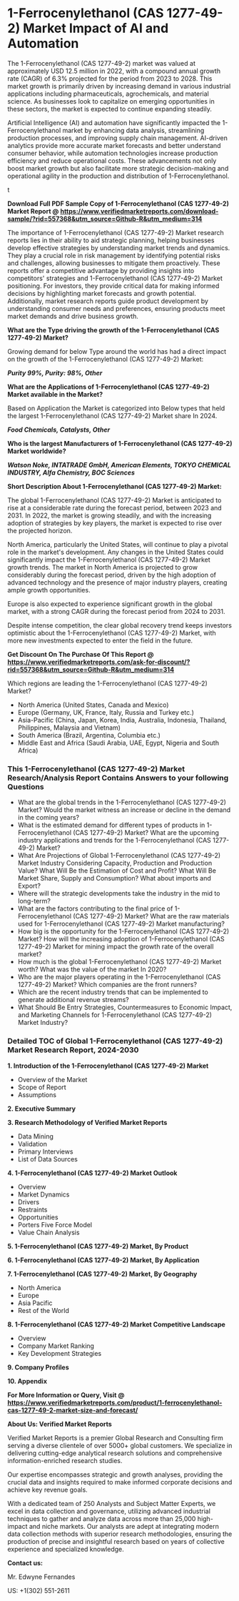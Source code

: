 <meta name="title" content="Global 1-Ferrocenylethanol (CAS 1277-49-2) Market Impact of AI and Automation"><meta name="description" content="The 1-Ferrocenylethanol (CAS 1277-49-2) market was valued at approximately USD 12.5 million in 2022, with a compound annual growth rate (CAGR) of 6.3% projected for th"><meta name="title" content="1-Ferrocenylethanol (CAS 1277-49-2) Market Size, Share, Scope, Trends, Growth, Opportunities, Analysis, Forecast"><h1>1-Ferrocenylethanol (CAS 1277-49-2) Market Impact of AI and Automation</h1><p>The 1-Ferrocenylethanol (CAS 1277-49-2) market was valued at approximately USD 12.5 million in 2022, with a compound annual growth rate (CAGR) of 6.3% projected for the period from 2023 to 2028. This market growth is primarily driven by increasing demand in various industrial applications including pharmaceuticals, agrochemicals, and material science. As businesses look to capitalize on emerging opportunities in these sectors, the market is expected to continue expanding steadily.</p><p>Artificial Intelligence (AI) and automation have significantly impacted the 1-Ferrocenylethanol market by enhancing data analysis, streamlining production processes, and improving supply chain management. AI-driven analytics provide more accurate market forecasts and better understand consumer behavior, while automation technologies increase production efficiency and reduce operational costs. These advancements not only boost market growth but also facilitate more strategic decision-making and operational agility in the production and distribution of 1-Ferrocenylethanol.</p>t</p><p id="" class=""><strong>Download Full PDF Sample Copy of 1-Ferrocenylethanol (CAS 1277-49-2) Market Report @ <a href="https://www.verifiedmarketreports.com/download-sample/?rid=557368&utm_source=Github-R&utm_medium=314" target="_blank">https://www.verifiedmarketreports.com/download-sample/?rid=557368&utm_source=Github-R&utm_medium=314</a></strong></p><p>The importance of&nbsp;1-Ferrocenylethanol (CAS 1277-49-2) Market research reports lies in their ability to aid strategic planning, helping businesses develop effective strategies by understanding market trends and dynamics. They play a crucial role in risk management by identifying potential risks and challenges, allowing businesses to mitigate them proactively. These reports offer a competitive advantage by providing insights into competitors' strategies and 1-Ferrocenylethanol (CAS 1277-49-2) Market positioning. For investors, they provide critical data for making informed decisions by highlighting market forecasts and growth potential. Additionally, market research reports guide product development by understanding consumer needs and preferences, ensuring products meet market demands and drive business growth.</p><p><strong>What are the&nbsp;Type driving the growth of the 1-Ferrocenylethanol (CAS 1277-49-2) Market?</strong></p><p id="" class="">Growing demand for below Type around the world has had a direct impact on the growth of the 1-Ferrocenylethanol (CAS 1277-49-2) Market:</p><em><strong>Purity 99%, Purity: 98%, Other</strong></em></p><strong>What are the&nbsp;Applications&nbsp;of 1-Ferrocenylethanol (CAS 1277-49-2) Market available in the Market?</strong></p><p id="" class="">Based on Application the Market is categorized into Below types that held the largest 1-Ferrocenylethanol (CAS 1277-49-2) Market share In 2024.</p><em><strong>Food Chemicals, Catalysts, Other</strong></em></p><strong>Who is the largest Manufacturers of 1-Ferrocenylethanol (CAS 1277-49-2) Market worldwide?</strong></p><p><em><strong>Watson Noke, INTATRADE GmbH, American Elements, TOKYO CHEMICAL INDUSTRY, Alfa Chemistry, BOC Sciences</strong></em></p><p id="" class=""><strong>Short Description About 1-Ferrocenylethanol (CAS 1277-49-2) Market:</strong></p><p>The global 1-Ferrocenylethanol (CAS 1277-49-2) Market is anticipated to rise at a considerable rate during the forecast period, between 2023 and 2031. In 2022, the market is growing steadily, and with the increasing adoption of strategies by key players, the market is expected to rise over the projected horizon.</p><p>North America, particularly the United States, will continue to play a pivotal role in the market's development. Any changes in the United States could significantly impact the 1-Ferrocenylethanol (CAS 1277-49-2) Market growth trends. The market in North America is projected to grow considerably during the forecast period, driven by the high adoption of advanced technology and the presence of major industry players, creating ample growth opportunities.</p><p>Europe is also expected to experience significant growth in the global market, with a strong CAGR during the forecast period from 2024 to 2031.</p><p>Despite intense competition, the clear global recovery trend keeps investors optimistic about the 1-Ferrocenylethanol (CAS 1277-49-2) Market, with more new investments expected to enter the field in the future.</p><p id="" class=""><strong>Get Discount On The Purchase Of This Report @ <a href="https://www.verifiedmarketreports.com/ask-for-discount/?rid=557368&utm_source=Github-R&utm_medium=314" target="_blank">https://www.verifiedmarketreports.com/ask-for-discount/?rid=557368&utm_source=Github-R&utm_medium=314</a></strong></p>Which regions are leading the 1-Ferrocenylethanol (CAS 1277-49-2) Market?</p><ul><li>North America (United States, Canada and Mexico)</li><li>Europe (Germany, UK, France, Italy, Russia and Turkey etc.)</li><li>Asia-Pacific (China, Japan, Korea, India, Australia, Indonesia, Thailand, Philippines, Malaysia and Vietnam)</li><li>South America (Brazil, Argentina, Columbia etc.)</li><li>Middle East and Africa (Saudi Arabia, UAE, Egypt, Nigeria and South Africa)</li></ul><h3 id="" class="">This 1-Ferrocenylethanol (CAS 1277-49-2) Market Research/Analysis Report Contains Answers to your following Questions</h3><ul><li>What are the global trends in the 1-Ferrocenylethanol (CAS 1277-49-2) Market? Would the market witness an increase or decline in the demand in the coming years?</li><li>What is the estimated demand for different types of products in 1-Ferrocenylethanol (CAS 1277-49-2) Market? What are the upcoming industry applications and trends for the 1-Ferrocenylethanol (CAS 1277-49-2) Market?</li><li>What Are Projections of Global 1-Ferrocenylethanol (CAS 1277-49-2) Market Industry Considering Capacity, Production and Production Value? What Will Be the Estimation of Cost and Profit? What Will Be Market Share, Supply and Consumption? What about imports and Export?</li><li>Where will the strategic developments take the industry in the mid to long-term?</li><li>What are the factors contributing to the final price of 1-Ferrocenylethanol (CAS 1277-49-2) Market? What are the raw materials used for 1-Ferrocenylethanol (CAS 1277-49-2) Market manufacturing?</li><li>How big is the opportunity for the 1-Ferrocenylethanol (CAS 1277-49-2) Market? How will the increasing adoption of 1-Ferrocenylethanol (CAS 1277-49-2) Market for mining impact the growth rate of the overall market?</li><li>How much is the global 1-Ferrocenylethanol (CAS 1277-49-2) Market worth? What was the value of the market In 2020?</li><li>Who are the major players operating in the 1-Ferrocenylethanol (CAS 1277-49-2) Market? Which companies are the front runners?</li><li>Which are the recent industry trends that can be implemented to generate additional revenue streams?</li><li>What Should Be Entry Strategies, Countermeasures to Economic Impact, and Marketing Channels for 1-Ferrocenylethanol (CAS 1277-49-2) Market Industry?</li></ul><h3 id="" class="">Detailed TOC of Global 1-Ferrocenylethanol (CAS 1277-49-2) Market Research Report, 2024-2030</h3><p id="" class=""><strong>1. Introduction of the 1-Ferrocenylethanol (CAS 1277-49-2) Market</strong></p><ul><li>Overview of the Market</li><li>Scope of Report</li><li>Assumptions</li></ul><p id="" class=""><strong>2. Executive Summary</strong></p><p id="" class=""><strong>3. Research Methodology of Verified Market Reports</strong></p><ul><li>Data Mining</li><li>Validation</li><li>Primary Interviews</li><li>List of Data Sources</li></ul><p id="" class=""><strong>4. 1-Ferrocenylethanol (CAS 1277-49-2) Market Outlook</strong></p><ul><li>Overview</li><li>Market Dynamics</li><li>Drivers</li><li>Restraints</li><li>Opportunities</li><li>Porters Five Force Model</li><li>Value Chain Analysis</li></ul><p id="" class=""><strong>5. 1-Ferrocenylethanol (CAS 1277-49-2) Market, By Product</strong></p><p id="" class=""><strong>6. 1-Ferrocenylethanol (CAS 1277-49-2) Market, By Application</strong></p><p id="" class=""><strong>7. 1-Ferrocenylethanol (CAS 1277-49-2) Market, By Geography</strong></p><ul><li>North America</li><li>Europe</li><li>Asia Pacific</li><li>Rest of the World</li></ul><p id="" class=""><strong>8. 1-Ferrocenylethanol (CAS 1277-49-2) Market Competitive Landscape</strong></p><ul><li>Overview</li><li>Company Market Ranking</li><li>Key Development Strategies</li></ul><p id="" class=""><strong>9. Company Profiles</strong></p><p id="" class=""><strong>10. Appendix</strong></p><p id="" class=""><strong>For More Information or Query, Visit @ <a href="https://www.verifiedmarketreports.com/product/1-ferrocenylethanol-cas-1277-49-2-market-size-and-forecast/" target="_blank">https://www.verifiedmarketreports.com/product/1-ferrocenylethanol-cas-1277-49-2-market-size-and-forecast/</a></strong></p><p id="" class=""><strong>About Us: Verified Market Reports</strong></p><p id="" class="">Verified Market Reports is a premier Global Research and Consulting firm serving a diverse clientele of over 5000+ global customers. We specialize in delivering cutting-edge analytical research solutions and comprehensive information-enriched research studies.</p><p id="" class="">Our expertise encompasses strategic and growth analyses, providing the crucial data and insights required to make informed corporate decisions and achieve key revenue goals.</p><p id="" class="">With a dedicated team of 250 Analysts and Subject Matter Experts, we excel in data collection and governance, utilizing advanced industrial techniques to gather and analyze data across more than 25,000 high-impact and niche markets. Our analysts are adept at integrating modern data collection methods with superior research methodologies, ensuring the production of precise and insightful research based on years of collective experience and specialized knowledge.</p><p id="" class=""><strong>Contact us:</strong></p><p id="" class="">Mr. Edwyne Fernandes</p><p id="" class="">US: +1(302) 551-2611</p>